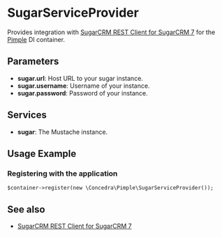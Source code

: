 # SugarServiceProvider

Provides integration with [SugarCRM REST Client for SugarCRM 7](https://github.com/spinegar/sugarcrm7-api-wrapper-class) for the
[Pimple](https://pimple.symfony.com/) DI container.

## Parameters

*  **sugar.url**: Host URL to your sugar instance.
*  **sugar.username**: Username of your instance.
*  **sugar.password**: Password of your instance.

## Services

*  **sugar**: The Mustache instance.

## Usage Example

### Registering with the application

    $container->register(new \Concedra\Pimple\SugarServiceProvider());

## See also

*  [SugarCRM REST Client for SugarCRM 7](https://github.com/spinegar/sugarcrm7-api-wrapper-class)
